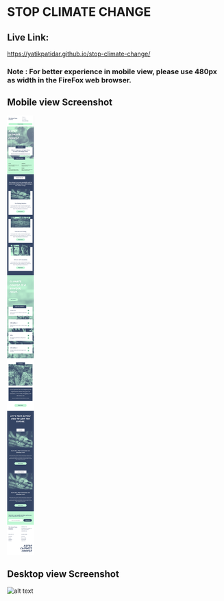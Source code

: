 # STOP CLIMATE CHANGE

## Live Link:
https://yatikpatidar.github.io/stop-climate-change/

### Note : For better experience in mobile view, please use 480px as width in the FireFox web browser.

## Mobile view Screenshot
![alt text](./Screenshots/non_profit_homepage_mobile_view.png)


## Desktop view Screenshot
![alt text](./Screenshots/non_profit_homepage_Desktop_view.png)

